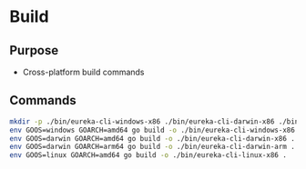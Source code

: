 # Build

## Purpose

- Cross-platform build commands
  
## Commands

```bash
mkdir -p ./bin/eureka-cli-windows-x86 ./bin/eureka-cli-darwin-x86 ./bin/eureka-cli-darwin-arm ./bin/eureka-cli-linux-x86 
env GOOS=windows GOARCH=amd64 go build -o ./bin/eureka-cli-windows-x86 .
env GOOS=darwin GOARCH=amd64 go build -o ./bin/eureka-cli-darwin-x86 .
env GOOS=darwin GOARCH=arm64 go build -o ./bin/eureka-cli-darwin-arm .
env GOOS=linux GOARCH=amd64 go build -o ./bin/eureka-cli-linux-x86 .
```
